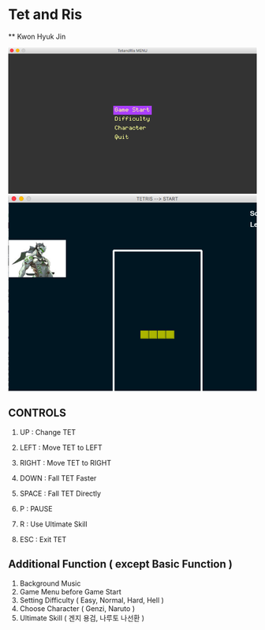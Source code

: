 # Tet and Ris
** Kwon Hyuk Jin


![](https://github.com/KimKwon/tetrisKHJ/blob/master/menu.png)
![](https://github.com/KimKwon/tetrisKHJ/blob/master/play.png)







##  CONTROLS

1. UP : Change TET 
2. LEFT : Move TET to LEFT
3. RIGHT : Move TET to RIGHT
4. DOWN : Fall TET Faster

5. SPACE : Fall TET Directly
6. P : PAUSE
7. R : Use Ultimate Skill
8. ESC : Exit TET



##  Additional Function ( except Basic Function )

1. Background Music
2. Game Menu before Game Start
3. Setting Difficulty ( Easy, Normal, Hard, Hell )
4. Choose Character ( Genzi, Naruto )
5. Ultimate Skill ( 겐지 용검, 나루토 나선환 )
